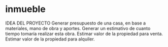 # inmueble
IDEA DEL PROYECTO  Generar presupuesto de una casa, en base a materiales, mano de obra y aportes.  Generar un estimativo de cuanto tiempo tomaría realizar esta obra.  Estimar valor de la propiedad para venta. Estimar valor de la propiedad para alquiler.
